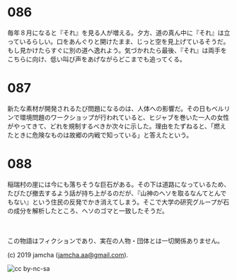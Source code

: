 

# 086

毎年８月になると『それ』を見る人が増える。夕方、道の真ん中に『それ』は立っているらしい。口をあんぐりと開けたまま、じっと空を見上げているそうだ。もし見かけたらすぐに別の道へ逸れよう。気づかれたら最後、『それ』は両手をこちらに向け、低い叫び声をあげながらどこまでも追ってくる。

# 087

新たな素材が開発されるたび問題になるのは、人体への影響だ。その日もベルリンで環境問題のワークショップが行われていると、ヒジャブを巻いた一人の女性がやってきて、どれを規制するべきか次々に示した。理由をたずねると、「燃えたときに危険なものは故郷の内戦で知っている」と答えたという。

# 088

稲瑞村の崖には今にも落ちそうな巨石がある。その下は道路になっているため、たびたび撤去するよう話が持ち上がるのだが、『山神のヘソを取るなんてとんでもない』という住民の反発でかき消えてしまう。そこで大学の研究グループが石の成分を解析したところ、ヘソのゴマと一致したそうだ。

<br>  
<br>  
この物語はフィクションであり、実在の人物・団体とは一切関係ありません。  

(c) 2019 jamcha (jamcha.aa@gmail.com).  

![cc by-nc-sa](https://i.creativecommons.org/l/by-nc-sa/4.0/88x31.png)  

